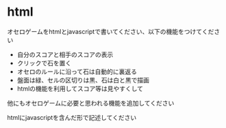 # html
オセロゲームをhtmlとjavascriptで書いてください、以下の機能をつけてください
- 自分のスコアと相手のスコアの表示
- クリックで石を置く
- オセロのルールに沿って石は自動的に裏返る
- 盤面は緑、セルの区切りは黒、石は白と黒で描画
- htmlの機能を利用してスコア等は見やすくして

他にもオセロゲームに必要と思われる機能を追加してください

htmlにjavascriptを含んだ形で記述してください

